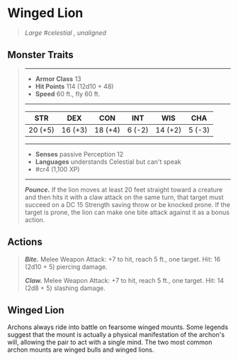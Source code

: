 # Winged Lion
>*Large #celestial , unaligned*
## Monster Traits
>___
>- **Armor Class** 13
>- **Hit Points** 114 (12d10 + 48)
>- **Speed** 60 ft., fly 60 ft.
>___
>|STR|DEX|CON|INT|WIS|CHA|
>|:---:|:---:|:---:|:---:|:---:|:---:|
>|20 (+5)|16 (+3)|18 (+4)|6 (-2)|14 (+2)|5 (-3)|
>___
>- **Senses** passive Perception 12
>- **Languages** understands Celestial but can't speak
>- #cr4 (1,100 XP)
>___
>***Pounce.*** If the lion moves at least 20 feet straight toward a creature and then hits it with a claw attack on the same turn, that target must succeed on a DC 15 Strength saving throw or be knocked prone. If the target is prone, the lion can make one bite attack against it as a bonus action.  
>
## Actions
>***Bite.*** Melee Weapon Attack: +7 to hit, reach 5 ft., one target. Hit: 16 (2d10 + 5) piercing damage.  
>
>***Claw.*** Melee Weapon Attack: +7 to hit, reach 5 ft., one target. Hit: 14 (2d8 + 5) slashing damage.
## Winged Lion
Archons always ride into battle on fearsome winged mounts. Some legends suggest that the mount is actually a physical manifestation of the archon's will, allowing the pair to act with a single mind. The two most common archon mounts are winged bulls and winged lions.